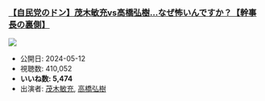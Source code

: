 ### [【自民党のドン】茂木敏充vs高橋弘樹…なぜ怖いんですか？【幹事長の裏側】](https://www.youtube.com/watch?v=eIROT80npek)
[![](https://img.youtube.com/vi/eIROT80npek/sddefault.jpg)](https://www.youtube.com/watch?v=eIROT80npek)
-   公開日: 2024-05-12
-   視聴数: 410,052
-   **いいね数: 5,474**
-   出演者: [茂木敏充](/rehacq_fan/people/茂木敏充 "wikilink"), [高橋弘樹](/rehacq_fan/people/高橋弘樹 "wikilink")
